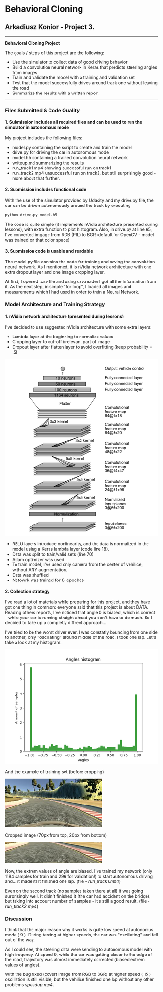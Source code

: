 # **Behavioral Cloning** 

## Arkadiusz Konior - Project 3.

---

**Behavioral Cloning Project**

The goals / steps of this project are the following:
* Use the simulator to collect data of good driving behavior
* Build a convolution neural network in Keras that predicts steering angles from images
* Train and validate the model with a training and validation set
* Test that the model successfully drives around track one without leaving the road
* Summarize the results with a written report


[//]: # (Image References)

[nvidia]: ./imgs/nVidia_model.png "Nvidia model architecture"
[histogram]: ./imgs/histogram.png "Angles' histogram"
[example]: ./imgs/data_example.jpg "Image data example"
[cropped]: ./imgs/data_example_cropped.jpg "Image data example"

---
### Files Submitted & Code Quality

#### 1. Submission includes all required files and can be used to run the simulator in autonomous mode

My project includes the following files:
* model.py containing the script to create and train the model
* drive.py for driving the car in autonomous mode
* model.h5 containing a trained convolution neural network 
* writeup.md summarizing the results
* run_track1.mp4 showing successful run on track1
* run_track2.mp4 unsuccessful run on track2, but still surprisingly good - more about that further.

#### 2. Submission includes functional code
With the use of the simulator provided by Udacity and my drive.py file, the car can be driven autonomously around the track by executing 
```sh
python drive.py model.h5
```
The code is quite simple (it implements nVidia architecture presented during lessons), with extra function to plot histogram. Also, in drive.py at line 65, I've converted imgage from RGB (PIL) to BGR (default  for OpenCV - model was trained on that color space)

#### 3. Submission code is usable and readable

The model.py file contains the code for training and saving the convolution neural network. As I mentioned, it is nVidia network architecture with one extra dropout layer and one image cropping layer.

At first, I opened .csv file and using csv.reader I got all the information from it. As the next step, in simple "for loop", I loaded all images and measurements which I had used in order to train a Neural Network.

### Model Architecture and Training Strategy

#### 1. nVidia network architecture (presented during lessons)

I've decided to use suggested nVidia architecture with some extra layers:
* Lambda layer at the beginning to normalize values
* Cropping layer to cut-off irrelevant part of image
* Dropout layer after flatten layer to avoid overfitting (keep probability = .5)

![Model][nvidia]

* RELU layers introduce nonlinearity, and the data is normalized in the model using a Keras lambda layer (code line 18). 
* Data was split to train/valid sets (line 70)
* Adam optimizer was used 
* To train model, I've used only camera from the center of vehilice, without ANY augmentation.
* Data was shuffled
* Netowrk was trained for 8. epoches

#### 2. Collection strategy

I've read a lot of materials while preparing for this project, and they have got one thing in common: everyone said that this project is about DATA. Reading others reports, I've noticed that angle 0 is biased, which is correct - while your car is running straight ahead you don't have to do much. So I decided to take up a completly diffrent approach... 

I've tried to be the worst driver ever. I was constatly bouncing from one side to another, only "oscillating" around middle of the road. I took one lap. Let's take a look at my histogram:

![Angles' histogram][histogram]

And the example of training set (before cropping)

![Example image - center][example]

Cropped image (70px from top, 20px from bottom)

![Example cropped image - center][cropped]


Now, the extrem values of angle are biased. I've trained my network (only 1184 samples for train and 296 for validation!) to start autonomous driving and... it made it! It finished one lap. (file  - *run_track1.mp4*)

Even on the second track (no samples taken there at all) it was going surprisingly well. It didn't finished it (the car had accident on the bridge), but taking into account number of samples - it's still a good result. (file  - *run_track2.mp4*)

### Discussion

I think that the major reason why it works is quite low speed at autonomus mode ( 9 ). During testing at higher speeds, the car was "oscillating" and fell out of the way.

As I could see, the steering data were sending to autonomous model with high freqency. At speed 9, while the car was getting closer to the edge of the road, trajectory was almost immediately corrected (biased extrem values of angles). 

With the bug fixed (covert image from RGB to BGR) at higher speed ( 15 ) oscillation is still visible, but the vehilice finished one lap without any other problems *speedup.mp4*.
